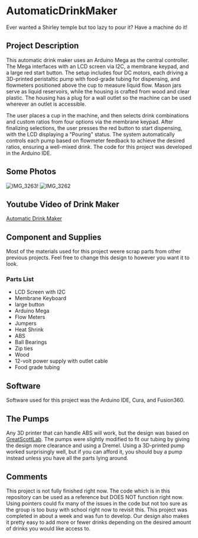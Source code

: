 # AutomaticDrinkMaker
Ever wanted a Shirley temple but too lazy to pour it? Have a machine do it!


## Project Description
This automatic drink maker uses an Arduino Mega as the central controller. The Mega interfaces with an LCD screen via I2C, a membrane keypad, and a large red start button. The setup includes four DC motors, each driving a 3D-printed peristaltic pump with food-grade tubing for dispensing, and flowmeters positioned above the cup to measure liquid flow. Mason jars serve as liquid reservoirs, while the housing is crafted from wood and clear plastic. The housing has a plug for a wall outlet so the machine can be used wherever an outlet is accessible. 

The user places a cup in the machine, and then selects drink combinations and custom ratios from four options via the membrane keypad. After finalizing selections, the user presses the red button to start dispensing, with the LCD displaying a "Pouring" status. The system automatically controls each pump based on flowmeter feedback to achieve the desired ratios, ensuring a well-mixed drink. The code for this project was developed in the Arduino IDE. 

## Some Photos
![IMG_3263](https://github.com/user-attachments/assets/935f5c0e-4af8-4cb6-96b9-109a591cbdf5)!
![IMG_3262](https://github.com/user-attachments/assets/95cac1dc-1288-4bbd-9d9b-fc620b447e36)


## Youtube Video of Drink Maker 
[Automatic Drink Maker](https://youtu.be/md6ckqX8Wa8)

## Component and Supplies
Most of the materials used for this project weere scrap parts from other previous projects. Feel free to change this design to however you want it to look.
### Parts List 
* LCD Screen with I2C 
* Membrane Keyboard
* large button
* Arduino Mega 
* Flow Meters
* Jumpers
* Heat Shrink
* ABS
* Ball Bearings 
* Zip ties
* Wood
* 12-volt power supply with outlet cable
* Food grade tubing

## Software 
Software used for this project was the Arduino IDE, Cura, and Fusion360.

## The Pumps
Any 3D printer that can handle ABS will work, but the design was based on [GreatScottLab](https://www.instructables.com/member/GreatScottLab). The pumps were slightly modified to fit our tubing by giving the design more clearance and using a Dremel. Using a 3D-printed pump worked surprisingly well, but if you can afford it, you should buy a pump instead unless you have all the parts lying around.

## Comments 
This project is not fully finished right now. The code which is in this repository can be used as a reference but DOES NOT function right now. Using pointers could fix many of the issues in the code but not too sure as the group is too busy with school right now to revisit this. This project was completed in about a week and was fun to develop. Our design also makes it pretty easy to add more or fewer drinks depending on the desired amount of drinks you would like access to.



